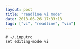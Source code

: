 ```yaml
---
layout: post
title: "readline vi mode"
date: 2013-06-26 17:33:13
tags: ["vi", "readline", "vim"]
---
```


```vim
# ~/.inputrc
set editing-mode vi
```

